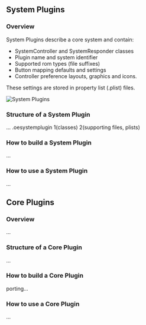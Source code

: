 ## System Plugins

### Overview
System Plugins describe a core system and contain:

* SystemController and SystemResponder classes
* Plugin name and system identifier
* Supported rom types (file suffixes)
* Button mapping defaults and settings
* Controller preference layouts, graphics and icons.

These settings are stored in property list (.plist) files.

![System Plugins](http://i.imgur.com/vISr5.png)

### Structure of a System Plugin
...
.oesystemplugin
1(classes)
2(supporting files, plists)

### How to build a System Plugin
...

### How to use a System Plugin
...


## Core Plugins

### Overview
...

### Structure of a Core Plugin
...

### How to build a Core Plugin
porting...

### How to use a Core Plugin
...